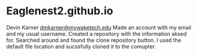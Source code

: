 # Eaglenest2.github.io
Devin Karner dmkarner@mywaketech.edu
Made an account with my email and my usual username.
Created a repository with the information aksed for.
Searched around and found the clone repository button. I used the default file location and sucssfully cloned it to the comupter.
